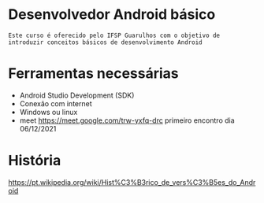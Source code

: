 # Desenvolvedor Android básico

    Este curso é oferecido pelo IFSP Guarulhos com o objetivo de introduzir conceitos básicos de desenvolvimento Android
   
   
# Ferramentas necessárias

- Android Studio Development (SDK)
- Conexão com internet
- Windows ou linux
- meet https://meet.google.com/trw-yxfq-drc  primeiro encontro dia 06/12/2021

# História

https://pt.wikipedia.org/wiki/Hist%C3%B3rico_de_vers%C3%B5es_do_Android 

